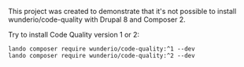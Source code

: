 This project was created to demonstrate that it's not possible
to install wunderio/code-quality with Drupal 8 and Composer 2.

Try to install Code Quality version 1 or 2:

    lando composer require wunderio/code-quality:^1 --dev
    lando composer require wunderio/code-quality:^2 --dev
